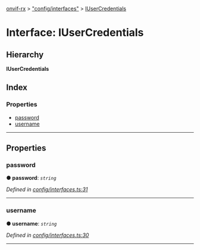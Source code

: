 [onvif-rx](../README.md) > ["config/interfaces"](../modules/_config_interfaces_.md) > [IUserCredentials](../interfaces/_config_interfaces_.iusercredentials.md)

# Interface: IUserCredentials

## Hierarchy

**IUserCredentials**

## Index

### Properties

* [password](_config_interfaces_.iusercredentials.md#password)
* [username](_config_interfaces_.iusercredentials.md#username)

---

## Properties

<a id="password"></a>

###  password

**● password**: *`string`*

*Defined in [config/interfaces.ts:31](https://github.com/patrickmichalina/onvif-rx/blob/034e4d6/src/config/interfaces.ts#L31)*

___
<a id="username"></a>

###  username

**● username**: *`string`*

*Defined in [config/interfaces.ts:30](https://github.com/patrickmichalina/onvif-rx/blob/034e4d6/src/config/interfaces.ts#L30)*

___

